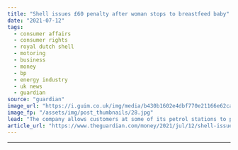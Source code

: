 ```yaml
---
title: "Shell issues £60 penalty after woman stops to breastfeed baby"
date: "2021-07-12"
tags: 
  - consumer affairs
  - consumer rights
  - royal dutch shell
  - motoring
  - business
  - money
  - bp
  - energy industry
  - uk news
  - guardian
source: "guardian"
image_url: "https://i.guim.co.uk/img/media/b430b1602e4dbf770e21166e62caeb2d863cbb22/23_161_1328_797/master/1328.jpg?width=460&quality=85&auto=format&fit=max&s=6db19646b1b77dfda38dd46ed9eb0e95"
image_fp: "/assets/img/post_thumbnails/28.jpg"
lead: "The company allows customers at some of its petrol stations to park for a maximum of 15 minutesI have been sent a £60 parking penalty for spending more than 15 minutes in a Shell petrol station while I breastfed my 12-week-old baby.At the beginning o..."
article_url: "https://www.theguardian.com/money/2021/jul/12/shell-issues-60-penalty-after-woman-stops-to-breastfeed-baby"
---
```


---
